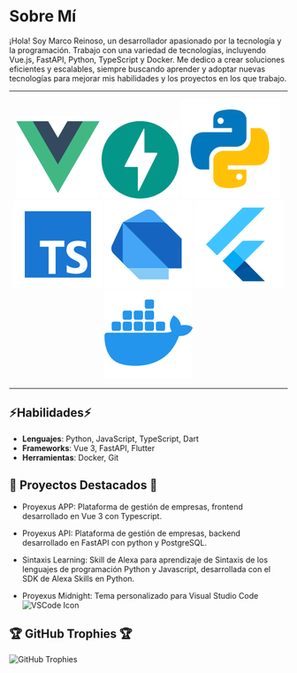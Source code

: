# Sobre Mí

¡Hola! Soy Marco Reinoso, un desarrollador apasionado por la tecnología y la programación. Trabajo con una variedad de tecnologías, incluyendo Vue.js, FastAPI, Python, TypeScript y Docker. Me dedico a crear soluciones eficientes y escalables, siempre buscando aprender y adoptar nuevas tecnologías para mejorar mis habilidades y los proyectos en los que trabajo.

------------

<div align="center">
  <img src="./svg/Vue.svg" alt="Vue.js Icon"/>
  <img src="./svg/FastAPI.svg" alt="FastAPI Icon"/>
  <img src="./svg/Python.svg" alt="Python Icon"/>
  <img src="./svg/Typescript.svg" alt="TypeScript Icon"/>
  <img src="./svg/Dart.svg" alt="Dart Icon"/>
  <img src="./svg/Flutter.svg" alt="Flutter Icon"/>
  <img src="./svg/Docker.svg" alt="Docker Icon"/>
</div>

------------

## ⚡Habilidades⚡

- **Lenguajes**: Python, JavaScript, TypeScript, Dart
- **Frameworks**: Vue 3, FastAPI, Flutter
- **Herramientas**: Docker, Git

## 🏅 Proyectos Destacados 🏅

- Proyexus APP: Plataforma de gestión de empresas, frontend desarrollado en Vue 3 con Typescript.

- Proyexus API: Plataforma de gestión de empresas, backend desarrollado en FastAPI con python y PostgreSQL.

- Sintaxis Learning: Skill de Alexa para aprendizaje de Sintaxis de los lenguajes de programación Python y Javascript, desarrollada con el SDK de Alexa Skills en Python.

- Proyexus Midnight: Tema personalizado para Visual Studio Code <img src="https://code.visualstudio.com/assets/favicon.ico" alt="VSCode Icon" width="15" height="15">

## 🏆 GitHub Trophies 🏆

![GitHub Trophies](https://github-profile-trophy.vercel.app/?username=MarcoReinoso19&theme=onedark&no-frame=true&no-bg=false&margin-w=4)
